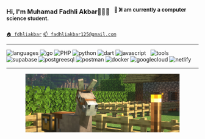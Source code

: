 ### Hi, I'm Muhamad Fadhli Akbar👋🧑‍💻 &nbsp;&nbsp;<sup>👾 &#12299;I am currently a computer science student.</sup>

[`🏠 fdhliakbar`](https://fdhliakbar.vercel.app/)
[`📫 fadhliakbar125@gmail.com`](mailto:fadhliakbar125@gmail.com)

---

![languages](https://img.shields.io/static/v1?label=&message=Languages:&color=111&style=flat-square)
![go](https://img.shields.io/static/v1?logo=go&label=&message=Go&color=36465D&logoColor=AAA&style=flat-square&link=)
![PHP](https://img.shields.io/static/v1?logo=php&label=&message=PHP&color=36465D&logoColor=AAA&style=flat-square)
![python](https://img.shields.io/static/v1?logo=python&label=&message=Python&color=36465D&logoColor=AAA&style=flat-square)
![dart](https://img.shields.io/static/v1?logo=dart&label=&message=Dart&color=36465D&logoColor=AAA&style=flat-square&link=)
![javascript](https://img.shields.io/static/v1?logo=javascript&label=&message=JS&color=36465D&logoColor=AAA&style=flat-square)
&nbsp;
![tools](https://img.shields.io/static/v1?label=&message=Tools:&color=111&style=flat-square)
![supabase](https://img.shields.io/static/v1?logo=supabase&label=&message=Supabase&color=36465D&logoColor=AAA&style=flat-square)
![postgreesql](https://img.shields.io/static/v1?logo=postgresql&label=&message=PGAdmin&color=36465D&logoColor=AAA&style=flat-square)
![postman](https://img.shields.io/static/v1?logo=postman&label=&message=Postman&color=36465D&logoColor=AAA&style=flat-square)
![docker](https://img.shields.io/static/v1?logo=docker&label=&message=Docker&color=36465D&logoColor=AAA&style=flat-square)
![googlecloud](https://img.shields.io/static/v1?logo=googlecloud&label=&message=GCP&color=36465D&logoColor=AAA&style=flat-square)
![netlify](https://img.shields.io/static/v1?logo=netlify&label=&message=Netlify&color=36465D&logoColor=AAA&style=flat-square)
&nbsp;&nbsp;&nbsp;

---

<p align="center">

<img src="./Assets/donkey-crop.jpg" alt="Donkey Banner from Minecraft" width="80%">

</p>
